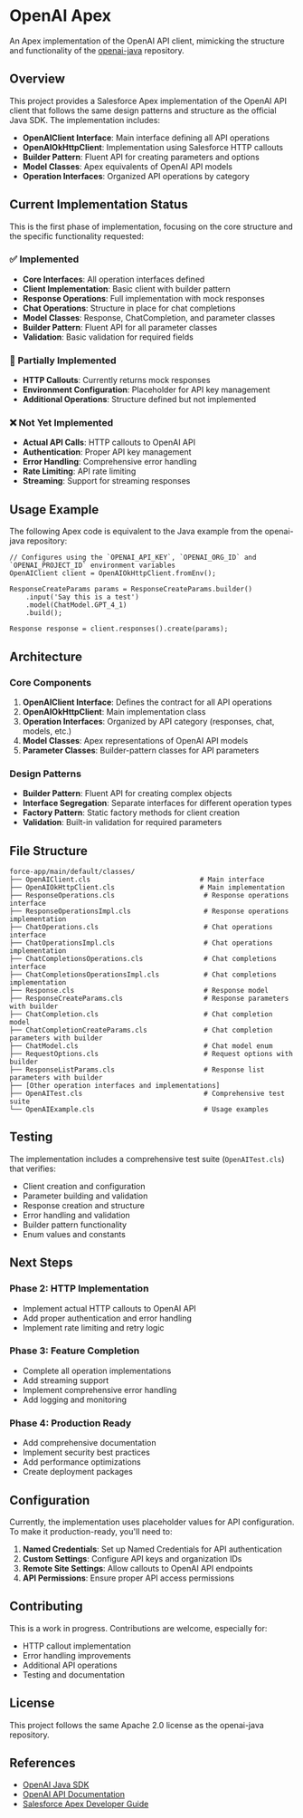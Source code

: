 # OpenAI Apex

An Apex implementation of the OpenAI API client, mimicking the structure and functionality of the [openai-java](https://github.com/openai/openai-java) repository.

## Overview

This project provides a Salesforce Apex implementation of the OpenAI API client that follows the same design patterns and structure as the official Java SDK. The implementation includes:

- **OpenAIClient Interface**: Main interface defining all API operations
- **OpenAIOkHttpClient**: Implementation using Salesforce HTTP callouts
- **Builder Pattern**: Fluent API for creating parameters and options
- **Model Classes**: Apex equivalents of OpenAI API models
- **Operation Interfaces**: Organized API operations by category

## Current Implementation Status

This is the first phase of implementation, focusing on the core structure and the specific functionality requested:

### ✅ Implemented

- **Core Interfaces**: All operation interfaces defined
- **Client Implementation**: Basic client with builder pattern
- **Response Operations**: Full implementation with mock responses
- **Chat Operations**: Structure in place for chat completions
- **Model Classes**: Response, ChatCompletion, and parameter classes
- **Builder Pattern**: Fluent API for all parameter classes
- **Validation**: Basic validation for required fields

### 🔄 Partially Implemented

- **HTTP Callouts**: Currently returns mock responses
- **Environment Configuration**: Placeholder for API key management
- **Additional Operations**: Structure defined but not implemented

### ❌ Not Yet Implemented

- **Actual API Calls**: HTTP callouts to OpenAI API
- **Authentication**: Proper API key management
- **Error Handling**: Comprehensive error handling
- **Rate Limiting**: API rate limiting
- **Streaming**: Support for streaming responses

## Usage Example

The following Apex code is equivalent to the Java example from the openai-java repository:

```apex
// Configures using the `OPENAI_API_KEY`, `OPENAI_ORG_ID` and `OPENAI_PROJECT_ID` environment variables
OpenAIClient client = OpenAIOkHttpClient.fromEnv();

ResponseCreateParams params = ResponseCreateParams.builder()
    .input('Say this is a test')
    .model(ChatModel.GPT_4_1)
    .build();

Response response = client.responses().create(params);
```

## Architecture

### Core Components

1. **OpenAIClient Interface**: Defines the contract for all API operations
2. **OpenAIOkHttpClient**: Main implementation class
3. **Operation Interfaces**: Organized by API category (responses, chat, models, etc.)
4. **Model Classes**: Apex representations of OpenAI API models
5. **Parameter Classes**: Builder-pattern classes for API parameters

### Design Patterns

- **Builder Pattern**: Fluent API for creating complex objects
- **Interface Segregation**: Separate interfaces for different operation types
- **Factory Pattern**: Static factory methods for client creation
- **Validation**: Built-in validation for required parameters

## File Structure

```
force-app/main/default/classes/
├── OpenAIClient.cls                           # Main interface
├── OpenAIOkHttpClient.cls                     # Main implementation
├── ResponseOperations.cls                      # Response operations interface
├── ResponseOperationsImpl.cls                  # Response operations implementation
├── ChatOperations.cls                          # Chat operations interface
├── ChatOperationsImpl.cls                      # Chat operations implementation
├── ChatCompletionsOperations.cls               # Chat completions interface
├── ChatCompletionsOperationsImpl.cls           # Chat completions implementation
├── Response.cls                                # Response model
├── ResponseCreateParams.cls                    # Response parameters with builder
├── ChatCompletion.cls                          # Chat completion model
├── ChatCompletionCreateParams.cls              # Chat completion parameters with builder
├── ChatModel.cls                               # Chat model enum
├── RequestOptions.cls                          # Request options with builder
├── ResponseListParams.cls                      # Response list parameters with builder
├── [Other operation interfaces and implementations]
├── OpenAITest.cls                              # Comprehensive test suite
└── OpenAIExample.cls                           # Usage examples
```

## Testing

The implementation includes a comprehensive test suite (`OpenAITest.cls`) that verifies:

- Client creation and configuration
- Parameter building and validation
- Response creation and structure
- Error handling and validation
- Builder pattern functionality
- Enum values and constants

## Next Steps

### Phase 2: HTTP Implementation

- Implement actual HTTP callouts to OpenAI API
- Add proper authentication and error handling
- Implement rate limiting and retry logic

### Phase 3: Feature Completion

- Complete all operation implementations
- Add streaming support
- Implement comprehensive error handling
- Add logging and monitoring

### Phase 4: Production Ready

- Add comprehensive documentation
- Implement security best practices
- Add performance optimizations
- Create deployment packages

## Configuration

Currently, the implementation uses placeholder values for API configuration. To make it production-ready, you'll need to:

1. **Named Credentials**: Set up Named Credentials for API authentication
2. **Custom Settings**: Configure API keys and organization IDs
3. **Remote Site Settings**: Allow callouts to OpenAI API endpoints
4. **API Permissions**: Ensure proper API access permissions

## Contributing

This is a work in progress. Contributions are welcome, especially for:

- HTTP callout implementation
- Error handling improvements
- Additional API operations
- Testing and documentation

## License

This project follows the same Apache 2.0 license as the openai-java repository.

## References

- [OpenAI Java SDK](https://github.com/openai/openai-java)
- [OpenAI API Documentation](https://platform.openai.com/docs)
- [Salesforce Apex Developer Guide](https://developer.salesforce.com/docs/atlas.en-us.apexcode.meta/apexcode/)
